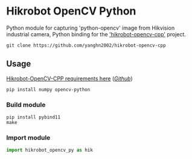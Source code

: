 # Hikrobot OpenCV Python

Python module for capturing 'python-opencv' image from Hikvision industrial camera, Python binding for the ['hikrobot-opencv-cpp'](https://github.com/yanghn2002/hikrobot-opencv-cpp) project.

```shell
git clone https://github.com/yanghn2002/hikrobot-opencv-cpp
```

## Usage

[Hikrobot-OpenCV-CPP requirements here](hikrobot-opencv-cpp/doc/requirements.md) ([*Github*](https://github.com/yanghn2002/hikrobot-opencv-cpp/blob/main/doc/requirements.md))

```shell
pip install numpy opencv-python
```

### Build module

```shell
pip install pybind11
make
```

### Import module

```python
import hikrobot_opencv_py as hik
```